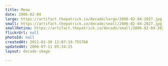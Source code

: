 ```yaml
---
title: Meow
date: 2006-02-04
large: https://artifact.thepatrick.io/decade/large/2006-02-04-2027.jpg
small: https://artifact.thepatrick.io/decade/small/2006-02-04-2027.jpg
smallRetina: https://artifact.thepatrick.io/decade/small/2006-02-04-2027@2x.jpg
flickrUrl: null
photoId: null
createdAt: 2011-01-30 11:07:19.755768
updatedAt: 2006-07-11 05:34:25
layout: decade-image

---
```


